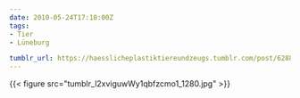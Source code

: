 ```yaml
---
date: 2010-05-24T17:10:00Z
tags:
- Tier
- Lüneburg

tumblr_url: https://haesslicheplastiktiereundzeugs.tumblr.com/post/628850614
---
```

{{< figure src="tumblr_l2xviguwWy1qbfzcmo1_1280.jpg" >}}
